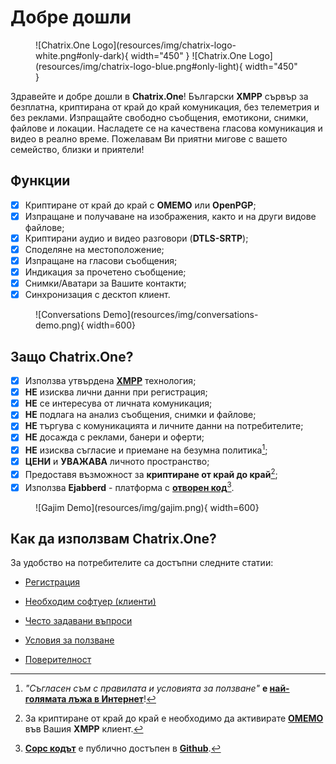 # Добре дошли

<figure markdown>
  ![Chatrix.One Logo](resources/img/chatrix-logo-white.png#only-dark){ width="450" }
  ![Chatrix.One Logo](resources/img/chatrix-logo-blue.png#only-light){ width="450" }
</figure>

Здравейте и добре дошли в **Chatrix.One**! Български **XMPP** сървър за безплатна, криптирана от край до край комуникация, без телеметрия и без реклами. Изпращайте свободно съобщения, емотикони, снимки, файлове и локации. Насладете се на качествена гласова комуникация и видео в реално време. Пожелавам Ви приятни мигове с вашето семейство, близки и приятели!

## Функции

- [x] Криптиране от край до край с **OMEMO** или **OpenPGP**;
- [x] Изпращане и получаване на изображения, както и на други видове файлове;
- [x] Криптирани аудио и видео разговори (**DTLS-SRTP**);
- [x] Споделяне на местоположение;
- [x] Изпращане на гласови съобщения;
- [x] Индикация за прочетено съобщение;
- [x] Снимки/Аватари за Вашите контакти;
- [x] Синхронизация с десктоп клиент.

<figure markdown>
  ![Conversations Demo](resources/img/conversations-demo.png){ width=600}
</figure>

## Защо **Chatrix.One?**

- [x] Използва утвърдена [**XMPP**](https://xmpp.org/about/technology-overview/) технология;
- [x] **НЕ** изисква лични данни при регистрация;
- [x] **НЕ** се интересува от личната комуникация;
- [x] **НЕ** подлага на анализ съобщения, снимки и файлове;
- [x] **НЕ** търгува с комуникацията и личните данни на потребителите;
- [x] **НЕ** досажда с реклами, банери и оферти;
- [x] **НЕ** изисква съгласие и приемане на безумна политика[^1];
- [x] **ЦЕНИ** и **УВАЖАВА** личното пространство;
- [x] Предоставя възможност за **криптиране от край до край**[^2];
- [x] Използва **Ejabberd** - платформа с [**отворен код**](https://bg.wikipedia.org/wiki/Софтуер_с_отворен_код)[^3].

[^1]: *"Съгласен съм с правилата и условията за ползване"* **е [най-голямата лъжа в Интернет](https://www.biggestlieonline.com/)**!

[^2]: За криптиране от край до край е необходимо да активирате [**OMEMO**](https://docs.chatrix.one/faq/#omemo) във Вашия **XMPP** клиент.

[^3]: [**Сорс кодът**](https://bg.wikipedia.org/wiki/Изходен_код) е публично достъпен в [**Github**](https://github.com/processone/ejabberd).

<figure markdown>
  ![Gajim Demo](resources/img/gajim.png){ width=600}
</figure>

## Как да използвам **Chatrix.One**?

За удобство на потребителите са достъпни следните статии:

- [Регистрация](https://docs.chatrix.one/account/registration/)

- [Необходим софтуер (клиенти)](https://docs.chatrix.one/clients/)

- [Често задавани въпроси](https://docs.chatrix.one/faq/)

- [Условия за ползване](https://docs.chatrix.one/terms/)

- [Поверителност](https://docs.chatrix.one/privacy/)
